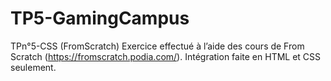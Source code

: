 # TP5-GamingCampus
TPn°5-CSS (FromScratch)
Exercice effectué à l’aide des cours de From Scratch (https://fromscratch.podia.com/).
Intégration faite en HTML et CSS seulement. 
